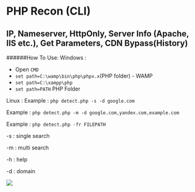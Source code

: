 # PHP Recon (CLI)

## IP, Nameserver, HttpOnly, Server Info (Apache, IIS etc.), Get Parameters, CDN Bypass(History)

######How To Use:
Windows : 

* Open `CMD`
* `set path=C:\wamp\bin\php\phpx.x`(PHP folder) - WAMP
* `set path=C:\xampp\php`
* `set path=PATH` PHP Folder 

Linux : 
Example : `php detect.php -s -d google.com`

Example : `php detect.php -m -d google.com,yandex.com,example.com`

Example : `php detect.php -fr FILEPATH`

-s : single search

-m : multi search

-h : help

-d : domain
 
<a href="http://furkanyildiz.com/"><img src="http://furkanyildiz.com/githubgif/phpreconcli.gif"/></a>
